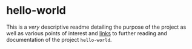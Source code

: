 # hello-world
This is a _very_ descriptive readme detailing the purpose of the project as well as various points of interest and [links](https://google.com) to further reading and documentation of the project `hello-world`.
